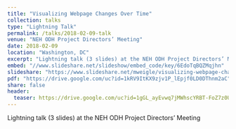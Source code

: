 ```yaml
---
title: "Visualizing Webpage Changes Over Time"
collection: talks
type: "Lightning Talk"
permalink: /talks/2018-02-09-talk
venue: "NEH ODH Project Directors’ Meeting"
date: 2018-02-09
location: "Washington, DC"
excerpt: "Lightning talk (3 slides) at the NEH ODH Project Directors’ Meeting"
embed: "//www.slideshare.net/slideshow/embed_code/key/6EdoTqBQZMqjhn"
slideshare: "https://www.slideshare.net/mweigle/visualizing-webpage-changes-over-time"
pdf: "https://drive.google.com/uc?id=1kRV9ItKX9zjv1P_lEpjf0LD0DThnm2aC"
share: false
header:
  teaser: https://drive.google.com/uc?id=1gGL_ayEvwq7jMWhscYRBT-FoZ7z0UUKj
---
```

Lightning talk (3 slides) at the NEH ODH Project Directors’ Meeting
